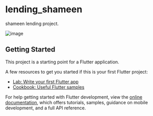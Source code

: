 # lending_shameen

shameen lending project.

![image](https://user-images.githubusercontent.com/111844804/205240990-28d6394d-84c7-47d6-ab66-bd9ef6d35b9f.png)


## Getting Started

This project is a starting point for a Flutter application.

A few resources to get you started if this is your first Flutter project:

- [Lab: Write your first Flutter app](https://docs.flutter.dev/get-started/codelab)
- [Cookbook: Useful Flutter samples](https://docs.flutter.dev/cookbook)

For help getting started with Flutter development, view the
[online documentation](https://docs.flutter.dev/), which offers tutorials,
samples, guidance on mobile development, and a full API reference.
